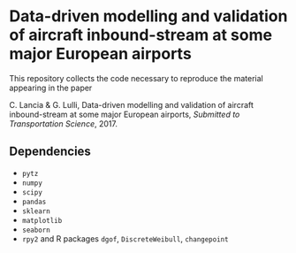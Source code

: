 # Data-driven modelling and validation of aircraft inbound-stream at some major European airports

This repository collects the code necessary to reproduce the material appearing in the paper

C. Lancia & G. Lulli, Data-driven modelling and validation of aircraft inbound-stream at some major European airports, *Submitted to Transportation Science*, 2017.

## Dependencies

- `pytz`
- `numpy`
- `scipy`
- `pandas`
- `sklearn`
- `matplotlib`
- `seaborn`
- `rpy2` and R packages `dgof`, `DiscreteWeibull`, `changepoint`
